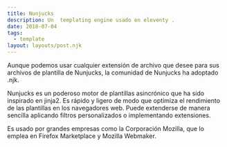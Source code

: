 ```yaml
---
title: Nunjucks
description: Un  templating engine usado en eleventy .
date: 2018-07-04
tags:
  - template
layout: layouts/post.njk
---
```

Aunque podemos usar cualquier extensión de archivo que desee para sus archivos de plantilla de Nunjucks, la comunidad de Nunjucks ha adoptado .njk.

Nunjucks es un poderoso motor de plantillas asincrónico que ha sido inspirado en jinja2. Es rápido y ligero de modo que optimiza el rendimiento de las plantillas en los navegadores web. Puede extenderse de manera sencilla aplicando filtros personalizados o implementando extensiones.

Es usado por grandes empresas como la Corporación Mozilla, que lo emplea en Firefox Marketplace y Mozilla Webmaker.



